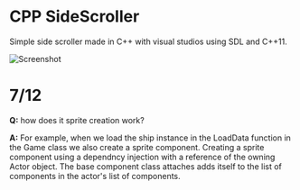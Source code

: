 # CPP SideScroller
Simple side scroller made in C++ with visual studios using SDL and C++11.

![Screenshot](/Assets/screenshot.png)

# 7/12
**Q:** how does it sprite creation work?

**A:** For example, when we load the ship instance in the LoadData function in the Game class we also create a sprite component. Creating a sprite component using a dependncy injection with a reference of the owning Actor object. The base component class attaches adds itself to the list of components in the actor's list of components.